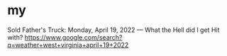 # my
Sold Father's Truck: Monday, April 19, 2022 — What the Hell did I get Hit with? https://www.google.com/search?q=weather+west+virginia+april+19+2022
